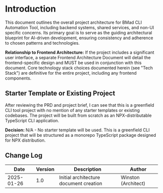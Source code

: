 # Introduction

This document outlines the overall project architecture for BMad CLI Automation Tool, including backend systems, shared services, and non-UI specific concerns. Its primary goal is to serve as the guiding architectural blueprint for AI-driven development, ensuring consistency and adherence to chosen patterns and technologies.

**Relationship to Frontend Architecture:**
If the project includes a significant user interface, a separate Frontend Architecture Document will detail the frontend-specific design and MUST be used in conjunction with this document. Core technology stack choices documented herein (see "Tech Stack") are definitive for the entire project, including any frontend components.

## Starter Template or Existing Project

After reviewing the PRD and project brief, I can see that this is a greenfield CLI tool project with no mention of any starter templates or existing codebases. The project will be built from scratch as an NPX-distributable TypeScript CLI application.

**Decision:** N/A - No starter template will be used. This is a greenfield CLI project that will be structured as a monorepo TypeScript package designed for NPX distribution.

## Change Log

| Date | Version | Description | Author |
|------|---------|-------------|--------|
| 2025-01-26 | 1.0 | Initial architecture document creation | Winston (Architect) |
